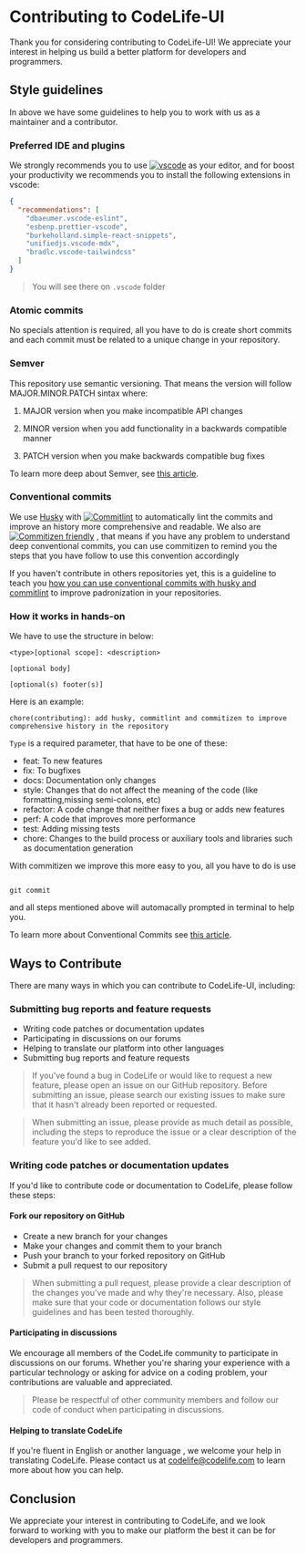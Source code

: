# Contributing to CodeLife-UI
Thank you for considering contributing to CodeLife-UI! We appreciate your interest in helping us build a better platform for developers and programmers.

## Style guidelines
In above we have some guidelines to help you to work with us as a maintainer and a contributor.

### Preferred IDE and plugins
We strongly recommends you to use [![vscode](https://img.shields.io/badge/-Visual%20Studio%20Code-007ACC?logo=visualstudiocode&style=flat-square)](https://code.visualstudio.com) as your editor, and for boost your productivity we recommends you to install the following extensions in vscode:
```json
{
  "recommendations": [
    "dbaeumer.vscode-eslint",
    "esbenp.prettier-vscode",
    "burkeholland.simple-react-snippets",
    "unifiedjs.vscode-mdx",
    "bradlc.vscode-tailwindcss"
  ]
}
```
> You will see there on `.vscode` folder 

### Atomic commits

No specials attention is required, all you have to do is create short commits and each commit must be related to a unique change in your repository. 

### Semver

This repository use semantic versioning.
That means the version will follow MAJOR.MINOR.PATCH sintax where:

1. MAJOR version when you make incompatible API changes

2. MINOR version when you add functionality in a backwards compatible manner

3. PATCH version when you make backwards compatible bug fixes

To learn more deep about Semver, see [this article](https://semver.org/).

### Conventional commits

We use [Husky](https://typicode.github.io/husky) with [![Commitlint](https://img.shields.io/badge/-Commitlint-000000?logo=commitlint&style=flat-square)](https://commitlint.js.org) to automatically lint the commits and improve an history more comprehensive and readable. We also are [![Commitizen friendly](https://img.shields.io/badge/commitizen-friendly-brightgreen.svg)](http://commitizen.github.io/cz-cli/) , that means if you have any problem to understand deep conventional commits, you can use commitizen to remind you the steps that you have follow to use this convention accordingly 

If you haven't contribute in others repositories yet, this is a guideline to teach you [how you can use conventional commits with husky and commitlint](https://dev.to/talohana/husky-and-commitlint-for-clean-git-log-44be) to improve padronization in your repositories.

### How it works in hands-on

We have to use the structure in below:
```shell
<type>[optional scope]: <description>

[optional body]

[optional(s) footer(s)]
```
Here is an example:

```shell
chore(contributing): add husky, commitlint and commitizen to improve comprehensive history in the repository  
```

`Type` is a required parameter, that have to be one of these:

- feat: To new features
- fix: To bugfixes
- docs: Documentation only changes
- style: Changes that do not affect the meaning of the code (like formatting,missing semi-colons, etc)
- refactor: A code change that neither fixes a bug or adds new features
- perf: A code that improves more performance
- test: Adding missing tests
- chore: Changes to the build process or auxiliary tools and libraries such as documentation generation

With commitizen we improve this more easy to you, all you have to do is use 

```shell

git commit

``` 

and all steps mentioned above will automacally prompted in terminal to help you.

To learn more about Conventional Commits see [this article](https://www.conventionalcommits.org/en/v1.0.0/).

## Ways to Contribute
There are many ways in which you can contribute to CodeLife-UI, including:

### Submitting bug reports and feature requests
* Writing code patches or documentation updates
* Participating in discussions on our forums
* Helping to translate our platform into other languages
* Submitting bug reports and feature requests
> If you've found a bug in CodeLife or would like to request a new feature, please open an issue on our GitHub repository. Before submitting an issue, please search our existing issues to make sure that it hasn't already been reported or requested.

> When submitting an issue, please provide as much detail as possible, including the steps to reproduce the issue or a clear description of the feature you'd like to see added.

### Writing code patches or documentation updates
If you'd like to contribute code or documentation to CodeLife, please follow these steps:

#### Fork our repository on GitHub
* Create a new branch for your changes
* Make your changes and commit them to your branch
* Push your branch to your forked repository on GitHub
* Submit a pull request to our repository
> When submitting a pull request, please provide a clear description of the changes you've made and why they're necessary. Also, please make sure that your code or documentation follows our style guidelines and has been tested thoroughly.

#### Participating in discussions
We encourage all members of the CodeLife community to participate in discussions on our forums. Whether you're sharing your experience with a particular technology or asking for advice on a coding problem, your contributions are valuable and appreciated.

> Please be respectful of other community members and follow our code of conduct when participating in discussions.

#### Helping to translate CodeLife 
If you're fluent in English or another language , we welcome your help in translating CodeLife. Please contact us at codelife@codelife.com to learn more about how you can help.

## Conclusion
We appreciate your interest in contributing to CodeLife, and we look forward to working with you to make our platform the best it can be for developers and programmers.
